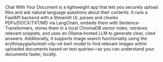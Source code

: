 Chat With Your Document is a lightweight app that lets you securely upload files and ask natural language questions about their contents. It runs a FastAPI backend with a Streamlit UI, parses and chunks PDFs/DOCX/TXT/MD via LangChain, embeds them with Sentence-Transformers, stores them in a local ChromaDB vector index, retrieves relevant snippets, and uses an Ollama‑hosted LLM to generate clear, cited answers. Additionally, it supports image search functionality using the erythropygia/turkish-clip-vit-bert model to find relevant images within uploaded documents based on text queries—so you can understand your documents faster, locally.